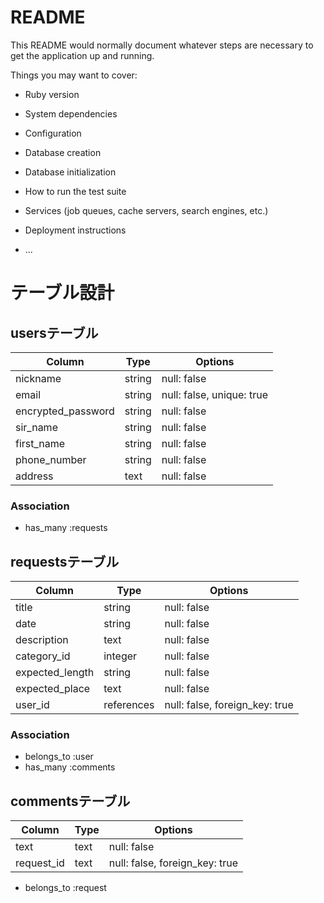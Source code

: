 # README

This README would normally document whatever steps are necessary to get the
application up and running.

Things you may want to cover:

* Ruby version

* System dependencies

* Configuration

* Database creation

* Database initialization

* How to run the test suite

* Services (job queues, cache servers, search engines, etc.)

* Deployment instructions

* ...

# テーブル設計

## usersテーブル
| Column              | Type           | Options                          |
| ------------------- | -------------- | -------------------------------- |
| nickname            | string         | null: false                      |
| email               | string         | null: false, unique: true        |
| encrypted_password  | string         | null: false                      |
| sir_name            | string         | null: false                      |
| first_name          | string         | null: false                      |
| phone_number        | string         | null: false                      |
| address             | text           | null: false                      |

### Association
- has_many :requests

## requestsテーブル
| Column              | Type            | Options                          |
| ------------------- | --------------- | -------------------------------- |
| title               | string          | null: false                      |
| date                | string          | null: false                      |
| description         | text            | null: false                      |
| category_id         | integer         | null: false                      |
| expected_length     | string          | null: false                      |
| expected_place      | text            | null: false                      |
| user_id             | references      | null: false, foreign_key: true   |

### Association
- belongs_to :user
- has_many :comments

## commentsテーブル
| Column              | Type            | Options                          |
| ------------------- | --------------- | -------------------------------- |
| text                | text            | null: false                      |
| request_id          | text            | null: false, foreign_key: true   |
- belongs_to :request